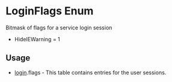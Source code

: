 <properties generated="1" SortOrder="990" />

# LoginFlags Enum

Bitmask of flags for a service login session

* HideIEWarning = 1

## Usage
* [login](login.md).flags - This table contains entries for the user sessions. 

